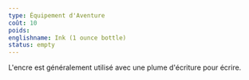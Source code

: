 ```yaml
---
type: Équipement d'Aventure
coût: 10
poids:
englishname: Ink (1 ounce bottle)
status: empty
---
```

L'encre est généralement utilisé avec une plume d'écriture pour écrire.